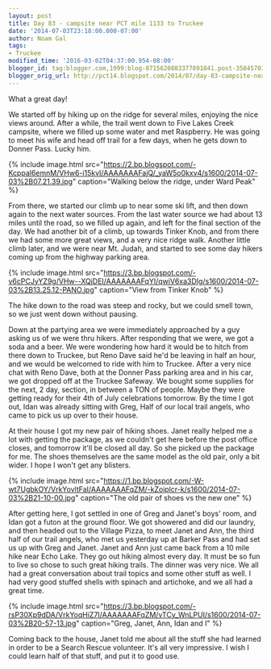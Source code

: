 ```yaml
---
layout: post
title: Day 83 - campsite near PCT mile 1133 to Truckee
date: '2014-07-03T23:18:00.000-07:00'
author: Noam Gal
tags:
- Truckee
modified_time: '2016-03-02T04:37:00.954-08:00'
blogger_id: tag:blogger.com,1999:blog-8715620883377891841.post-3584570372068669482
blogger_orig_url: http://pct14.blogspot.com/2014/07/day-83-campsite-near-pct-mile-1133-to.html
---
```


What a great day!

We started off by hiking up on the ridge for several miles, enjoying the nice views around. After a while, the trail went down to Five Lakes Creek campsite, where we filled up some water and met Raspberry. He was going to meet his wife and head off trail for a few days, when he gets down to Donner Pass. Lucky him.

{% include image.html src="https://2.bp.blogspot.com/-Kcppal6emnM/VHw6-i15kvI/AAAAAAAFajQ/_yaW5o0kxv4/s1600/2014-07-03%2B07.21.39.jpg" caption="Walking below the ridge, under Ward Peak" %}

From there, we started our climb up to near some ski lift, and then down again to the next water sources. From the last water source we had about 13 miles until the road, so we filled up again, and left for the final section of the day. We had another bit of a climb, up towards Tinker Knob, and from there we had some more great views, and a very nice ridge walk. Another little climb later, and we were near Mt. Judah, and started to see some day hikers coming up from the highway parking area.

{% include image.html src="https://3.bp.blogspot.com/-v6cPCJyYZ9g/VHw--XQjDEI/AAAAAAAFqYI/qwiV6xa3DIg/s1600/2014-07-03%2B13.25.12-PANO.jpg" caption="View from Tinker Knob" %}

The hike down to the road was steep and rocky, but we could smell town, so we just went down without pausing.

Down at the partying area we were immediately approached by a guy asking us of we were thru hikers. After responding that we were, we got a soda and a beer. We were wondering how hard it would be to hitch from there down to Truckee, but Reno Dave said he'd be leaving in half an hour, and we would be welcomed to ride with him to Truckee. After a very nice chat with Reno Dave, both at the Donner Pass parking area and in his car, we got dropped off at the Truckee Safeway. We bought some supplies for the next, 2 day, section, in between a TON of people. Maybe they were getting ready for their 4th of July celebrations tomorrow. By the time I got out, Idan was already sitting with Greg, Half of our local trail angels, who came to pick us up over to their house.

At their house I got my new pair of hiking shoes. Janet really helped me a lot with getting the package, as we couldn't get here before the post office closes, and tomorrow it'll be closed all day. So she picked up the package for me. The shoes themselves are the same model as the old pair, only a bit wider. I hope I won't get any blisters.

{% include image.html src="https://1.bp.blogspot.com/-W-wt7UgbkOY/VrkYovltFaI/AAAAAAAFqZM/-kZoiplcr-k/s1600/2014-07-03%2B21-10-00.jpg" caption="<span>The old pair of shoes vs the new one</span>" %}

After getting here, I got settled in one of Greg and Janet's boys' room, and Idan got a futon at the ground floor. We got showered and did our laundry, and then headed out to the Village Pizza, to meet Janet and Ann, the third half of our trail angels, who met us yesterday up at Barker Pass and had set us up with Greg and Janet. Janet and Ann just came back from a 10 mile hike near Echo Lake. They go out hiking almost every day. It must be so fun to live so chose to such great hiking trails. The dinner was very nice. We all had a great conversation about trail topics and some other stuff as well. I had very good stuffed shells with spinach and artichoke, and we all had a great time.

{% include image.html src="https://3.bp.blogspot.com/-rsP30Xp9dDA/VrkYoqHiZ7I/AAAAAAAFqZM/vTCy_WnLPUI/s1600/2014-07-03%2B20-57-13.jpg" caption="<span>Greg, Janet, Ann, Idan and I</span>" %}

Coming back to the house, Janet told me about all the stuff she had learned in order to be a Search  Rescue volunteer. It's all very impressive. I wish I could learn half of that stuff, and put it to good use.
